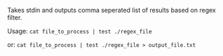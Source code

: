 Takes stdin and outputs comma seperated list of results based on regex filter.

Usage:
`cat file_to_process | test ./regex_file`

or:
`cat file_to_process | test ./regex_file > output_file.txt`
